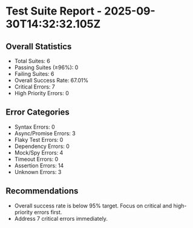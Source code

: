 # Test Suite Report - 2025-09-30T14:32:32.105Z

## Overall Statistics
- Total Suites: 6
- Passing Suites (≥96%): 0
- Failing Suites: 6
- Overall Success Rate: 67.01%
- Critical Errors: 7
- High Priority Errors: 0

## Error Categories
- Syntax Errors: 0
- Async/Promise Errors: 3
- Flaky Test Errors: 0
- Dependency Errors: 0
- Mock/Spy Errors: 4
- Timeout Errors: 0
- Assertion Errors: 14
- Unknown Errors: 3

## Recommendations
- Overall success rate is below 95% target. Focus on critical and high-priority errors first.
- Address 7 critical errors immediately.


